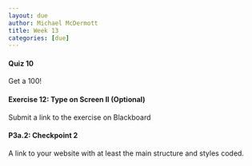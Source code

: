 ```yaml
---
layout: due
author: Michael McDermott
title: Week 13
categories: [due]
---
```

#### Quiz 10
Get a 100!

#### Exercise 12: Type on Screen II (Optional)
Submit a link to the exercise on Blackboard

#### P3a.2: Checkpoint 2
A link to your website with at least the main structure and styles coded.
